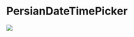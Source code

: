 # PersianDateTimePicker

[![](https://jitpack.io/v/aligorji/PersianDateTimePicker.svg)](https://jitpack.io/#aligorji/PersianDateTimePicker)
